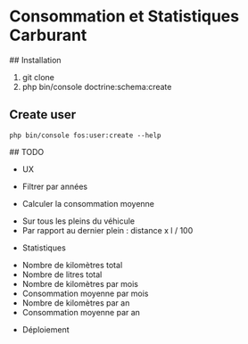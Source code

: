 # Consommation et Statistiques Carburant

## Installation
1. git clone 
2. php bin/console doctrine:schema:create

## Create user
```php bin/console fos:user:create --help```

## TODO
- UX
 * Filtrer par années

- Calculer la consommation moyenne
 * Sur tous les pleins du véhicule
 * Par rapport au dernier plein : distance x l / 100

- Statistiques
 * Nombre de kilomètres total
 * Nombre de litres total
 * Nombre de kilomètres par mois
 * Consommation moyenne par mois
 * Nombre de kilomètres par an
 * Consommation moyenne par an

- Déploiement


